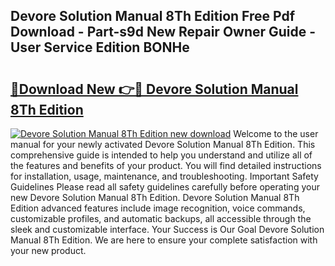 ## Devore Solution Manual 8Th Edition Free Pdf Download - Part-s9d New Repair Owner Guide - User Service Edition BONHe

# <h2><a href="http://bc74428.oget.top/?id=Devore+Solution+Manual+8Th+Edition">🔗Download New 👉🔴 Devore Solution Manual 8Th Edition</a></h2>

[![Devore Solution Manual 8Th Edition new download](https://i.imgur.com/5g1atiW.png)](http://bc74428.oget.top/?id=Devore+Solution+Manual+8Th+Edition)
Welcome to the user manual for your newly activated Devore Solution Manual 8Th Edition. This comprehensive guide is intended to help you understand and utilize all of the features and benefits of your product. You will find detailed instructions for installation, usage, maintenance, and troubleshooting. Important Safety Guidelines Please read all safety guidelines carefully before operating your new Devore Solution Manual 8Th Edition. Devore Solution Manual 8Th Edition advanced features include image recognition, voice commands, customizable profiles, and automatic backups, all accessible through the sleek and customizable interface. Your Success is Our Goal Devore Solution Manual 8Th Edition. We are here to ensure your complete satisfaction with your new product.
